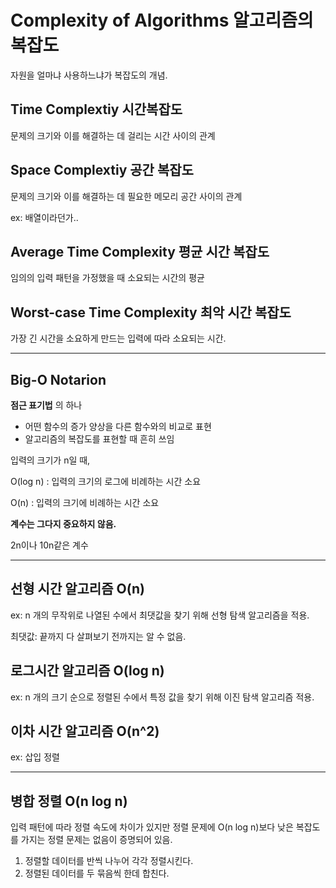 # Complexity of Algorithms 알고리즘의 복잡도

자원을 얼마냐 사용하느냐가 복잡도의 개념.

## Time Complextiy 시간복잡도

문제의 크기와 이를 해결하는 데 걸리는 시간 사이의 관계

## Space Complextiy 공간 복잡도

문제의 크기와 이를 해결하는 데 필요한 메모리 공간 사이의 관계

ex: 배열이라던가..

## Average Time Complexity 평균 시간 복잡도

임의의 입력 패턴을 가정했을 때 소요되는 시간의 평균

## Worst-case Time Complexity 최악 시간 복잡도

가장 긴 시간을 소요하게 만드는 입력에 따라 소요되는 시간.

---

## Big-O Notarion

**점근 표기법** 의 하나

-   어떤 함수의 증가 양상을 다른 함수와의 비교로 표현
-   알고리즘의 복잡도를 표현할 때 흔히 쓰임

입력의 크기가 n일 때,

O(log n) : 입력의 크기의 로그에 비례하는 시간 소요

O(n) : 입력의 크기에 비례하는 시간 소요

**계수는 그다지 중요하지 않음.**

2n이나 10n같은 계수

---

## 선형 시간 알고리즘 O(n)

ex: n 개의 무작위로 나열된 수에서 최댓값을 찾기 위해 선형 탐색 알고리즘을 적용.

최댓값: 끝까지 다 살펴보기 전까지는 알 수 없음.

## 로그시간 알고리즘 O(log n)

ex: n 개의 크기 순으로 정렬된 수에서 특정 값을 찾기 위해 이진 탐색 알고리즘 적용.

## 이차 시간 알고리즘 O(n^2)

ex: 삽입 정렬

---

## 병합 정렬 O(n log n)

입력 패턴에 따라 정렬 속도에 차이가 있지만 정렬 문제에 O(n log n)보다 낮은 복잡도를 가지는 정렬 문제는 없음이 증명되어 있음.

1. 정렬할 데이터를 반씩 나누어 각각 정렬시킨다.
2. 정렬된 데이터를 두 묶음씩 한데 합친다.
